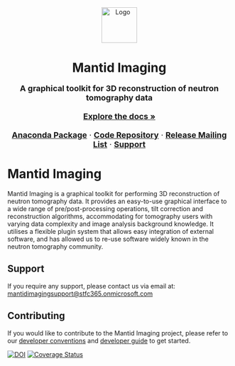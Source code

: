 <div align="center">
  <a href="https://mantidproject.github.io/mantidimaging/">
    <img src="images/mantid_imaging_64px.ico" alt="Logo" width="80" height="80">
  </a>

  <h1 align="center">Mantid Imaging</h1>

  <p align="center" style="font-size: 18px">
    <strong>A graphical toolkit for 3D reconstruction of neutron tomography data</strong>
    <br />
     <br />
    <a href="https://mantidproject.github.io/mantidimaging/"><strong>Explore the docs »</strong></a>
    <br />
    <br />
    <a href="https://anaconda.org/mantid/mantidimaging"><b>Anaconda Package</b></a>
    ·
    <a href="https://github.com/mantidproject/mantidimaging"><b>Code Repository</b></a>
    ·
    <a href="https://www.jiscmail.ac.uk/cgi-bin/wa-jisc.exe?SUBED1=MANTID-IMAGING-ANNOUNCE&A=1"><b>Release Mailing List</b></a>
    ·
    <a href="./.github/SUPPORT.md"><b>Support</b></a>
  </p>
</div>

# Mantid Imaging

Mantid Imaging is a graphical toolkit for performing 3D reconstruction of neutron tomography data. It provides an easy-to-use graphical interface to a wide range of pre/post-processing operations, tilt correction and reconstruction algorithms, accommodating for tomography users with varying data complexity and image analysis background knowledge. It utilises a flexible plugin system that allows easy integration of external software, and has allowed us to re-use software widely known in the neutron tomography community.

## Support

If you require any support, please contact us via email at: [mantidimagingsupport@stfc365.onmicrosoft.com](mantidimagingsupport@stfc365.onmicrosoft.com)

## Contributing

If you would like to contribute to the Mantid Imaging project, please refer to our [developer conventions](https://mantidproject.github.io/mantidimaging/developer_guide/explanations/developer_conventions.html) and [developer guide](https://mantidproject.github.io/mantidimaging/developer_guide/index.html) to get started.

[![DOI](https://zenodo.org/badge/DOI/10.5281/zenodo.4728059.svg)](https://doi.org/10.5281/zenodo.4728059)
[![Coverage Status](https://coveralls.io/repos/github/mantidproject/mantidimaging/badge.svg?branch=main)](https://coveralls.io/github/mantidproject/mantidimaging?branch=main)
